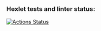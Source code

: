 ### Hexlet tests and linter status:
[![Actions Status](https://github.com/VilerIT/frontend-project-lvl4/workflows/hexlet-check/badge.svg)](https://github.com/VilerIT/frontend-project-lvl4/actions)
